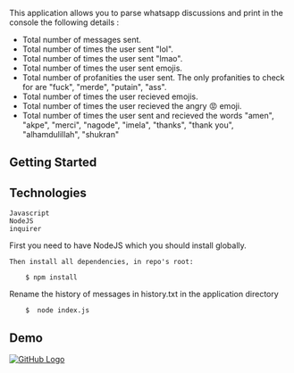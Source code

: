 
<p> This application allows you to parse whatsapp discussions and print in the console the following details :</p>

   *  Total number of messages sent.
   *  Total number of times the user sent "lol".
   *  Total number of times the user sent "lmao".
   *  Total number of times the user sent emojis.
   *  Total number of profanities the user sent. The only profanities to check for are "fuck", "merde", "putain", "ass".
   *  Total number of times the user recieved emojis.
   *  Total number of times the user recieved the angry 😡 emoji.
   *  Total number of times the user sent and recieved the words "amen", "akpe", "merci", "nagode", "imela", "thanks", "thank you", "alhamdulillah", "shukran"

 
## Getting Started


## Technologies

    Javascript
    NodeJS
    inquirer
   


First you need to have NodeJS which you should install globally.

    Then install all dependencies, in repo's root:
```
    $ npm install
```


Rename the history of messages in history.txt in the application directory


```
    $  node index.js
```

## Demo

<p><a target="_blank" rel="noopener noreferrer" href="https://github.com/gastinoking/whatsapp-message-parser/blob/master/demo/demo.gif"><img src="https://github.com/gastinoking/whatsapp-message-parser/blob/master/demo/demo.gif" alt="GitHub Logo" style="max-width:100%;"></a></p>

    

